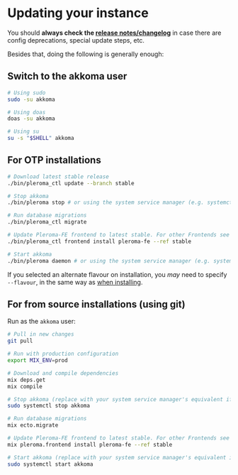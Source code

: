 # Updating your instance

You should **always check the [release notes/changelog](https://akkoma.dev/AkkomaGang/akkoma/src/branch/stable/CHANGELOG.md)** in case there are config deprecations, special update steps, etc.

Besides that, doing the following is generally enough:
## Switch to the akkoma user
```sh
# Using sudo
sudo -su akkoma

# Using doas
doas -su akkoma

# Using su
su -s "$SHELL" akkoma
```

## For OTP installations
```sh
# Download latest stable release
./bin/pleroma_ctl update --branch stable

# Stop akkoma
./bin/pleroma stop # or using the system service manager (e.g. systemctl stop akkoma)

# Run database migrations
./bin/pleroma_ctl migrate

# Update Pleroma-FE frontend to latest stable. For other Frontends see Frontend Configration doc for more information.
./bin/pleroma_ctl frontend install pleroma-fe --ref stable

# Start akkoma
./bin/pleroma daemon # or using the system service manager (e.g. systemctl start akkoma)
```

If you selected an alternate flavour on installation, 
you _may_ need to specify `--flavour`, in the same way as 
[when installing](../../installation/otp_en#detecting-flavour).

## For from source installations (using git)
Run as the `akkoma` user:

```sh
# Pull in new changes
git pull

# Run with production configuration
export MIX_ENV=prod

# Download and compile dependencies
mix deps.get
mix compile

# Stop akkoma (replace with your system service manager's equivalent if different)
sudo systemctl stop akkoma

# Run database migrations
mix ecto.migrate

# Update Pleroma-FE frontend to latest stable. For other Frontends see Frontend Configration doc for more information.
mix pleroma.frontend install pleroma-fe --ref stable

# Start akkoma (replace with your system service manager's equivalent if different)
sudo systemctl start akkoma
```
